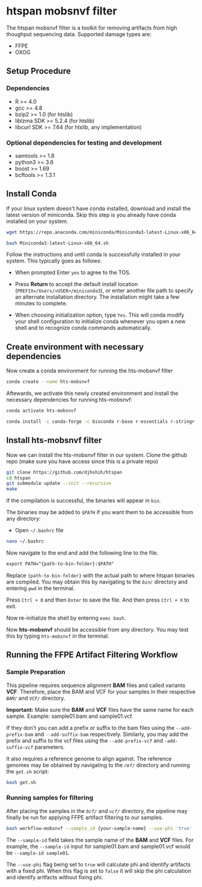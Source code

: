 # htspan mobsnvf filter

The htspan mobsnvf filter is a toolkit for removing artifacts from high thoughput sequencing data. Supported damage types are:

* FFPE
* OXOG

## Setup Procedure

### Dependencies
* R >= 4.0
* gcc >= 4.8
* bzip2 >= 1.0 (for htslib)
* liblzma SDK >= 5.2.4 (for htslib)
* libcurl SDK >= 7.64 (for htslib, any implementation)

### Optional dependencies for testing and development

* samtools >= 1.8
* python3 >= 3.6
* boost >= 1.69
* bcftools >= 1.3.1

## Install Conda

If your linux system doesn't have conda installed, download and install the latest version of miniconda. Skip this step is you already have conda installed on your system.

```bash
wget https://repo.anaconda.com/miniconda/Miniconda3-latest-Linux-x86_64.sh

bash Miniconda3-latest-Linux-x86_64.sh
```

Follow the instructions and until conda is successfully installed in your system. This typically goes as follows:

- When prompted Enter `yes` to agree to the TOS.

- Press **Return** to accept the default install location (`PREFIX=/Users/<USER>/miniconda3`), or enter another file path to specify an alternate installation directory. The installation might take a few minutes to complete.

- When choosing initialization option, type `Yes`. This will conda modify your shell configuration to initialize conda whenever you open a new shell and to recognize conda commands automatically.


## Create environment with necessary dependencies

Now create a conda environment for running the hts-mobsnvf filter

```bash
conda create --name hts-mobsnvf
```
Aftewards, we activate this newly created environment and install the necessary dependencies for running hts-mobsnvf:

```bash
conda activate hts-mobsnvf

conda install -c conda-forge -c bioconda r-base r-essentials r-stringr r-argparse bzip2 gatk4 git htslib
```


## Install hts-mobsnvf filter

Now we can install the hts-mobsnvf filter in our system. Clone the github repo (make sure you have access since this is a private repo)

```bash
git clone https://github.com/djhshih/htspan
cd htspan
git submodule update --init --recursive
make
```

If the compilation is successful, the binaries will appear in `bin`.

The binaries may be added to `$PATH` if you want them to be accessible from any directory:

- Open `~/.bashrc` file

```bash
nano ~/.bashrc
```

Now navigate to the end and add the following line to the file. 
```txt
export PATH="{path-to-bin-folder}:$PATH"
```

Replace `{path-to-bin-folder}` with the actual path to where htspan binaries are compiled. You may obtain this by navigating to the _`bin/`_ directory and entering `pwd` in the terminal.

Press `Ctrl + O` and then `Enter` to save the file. And then press `Ctrl + X` to exit.

Now re-initialize the shell by entering `exec bash`.

Now __hts-mobsnvf__ should be accessible from any directory. You may test this by typing `hts-mobsnvf` in the terminal.

## Running the FFPE Artifact Filtering Workflow

### Sample Preparation

This pipeline requires sequence alignment __BAM__ files and called variants __VCF__. Therefore, place the BAM and VCF for your samples in their respective _`BAM/`_ and _`VCF/`_ directory. 

__Important:__ Make sure the __BAM__ and __VCF__ files have the same name for each sample. Example: sample01.bam and sample01.vcf.

If they don't you can add a prefix or suffix to the bam files using the  `--add-prefix-bam` and `--add-suffix-bam` respectively. Similarly, you may add the prefix and suffix to the vcf files using the `--add-prefix-vcf` and `-add-suffix-vcf` parameters.

It also requires a reference genome to align against. The reference genomes may be obtained by navigating to the _`ref/`_ directory and running the `get.sh` script:

```bash
bash get.sh
```

### Running samples for filtering

After placing the samples in the _`bcf/`_ and _`vcf/`_ directory, the pipeline may finally be run for applying FFPE artifact filtering to our samples.

```bash
bash workflow-mobsnvf --sample_id {your-sample-name} --use-phi 'true'
```

The `--sample-id` field takes the sample name of the __BAM__ and __VCF__ files. For example, the `--sample-id` input for sample01.bam and sample01.vcf would be `--sample-id sample01`.

The `--use-phi` flag being set to `true` will calculate phi and identify artifacts with a fixed phi. When this flag is set to `false` it will skip the phi calculation and identify aritfacts without fixing phi.









